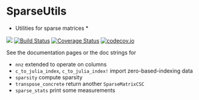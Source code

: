 # SparseUtils

* Utilities for sparse matrices *

[![](https://img.shields.io/badge/docs-latest-blue.svg)](https://jlapeyre.github.io/SparseUtils.jl/latest)
[![Build Status](https://travis-ci.org/jlapeyre/SparseUtils.jl.svg?branch=master)](https://travis-ci.org/jlapeyre/SparseUtils.jl)
[![Coverage Status](https://coveralls.io/repos/jlapeyre/SparseUtils.jl/badge.svg?branch=master&service=github)](https://coveralls.io/github/jlapeyre/SparseUtils.jl?branch=master)
[![codecov.io](http://codecov.io/github/jlapeyre/SparseUtils.jl/coverage.svg?branch=master)](http://codecov.io/github/jlapeyre/SparseUtils.jl?branch=master)

See the documentation pages or the doc strings for

* `nnz` extended to operate on columns
* `c_to_julia_index`, `c_to_julia_index!` import zero-based-indexing data
* `sparsity` compute sparsity
* `transpose_concrete` return another `SparseMatrixCSC`
* `sparse_stats` print some measurements
